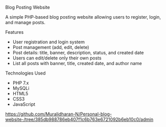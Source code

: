 
Blog Posting Website

A simple PHP-based blog posting website allowing users to register, login, and manage posts.

Features

- User registration and login system
- Post management (add, edit, delete)
- Post details: title, banner, description, status, and created date
- Users can edit/delete only their own posts
- List all posts with banner, title, created date, and author name

Technologies Used

- PHP 7.x
- MySQLi
- HTML5
- CSS3
- JavaScript


https://github.com/Muralidharan-N/Personal-blog-website-/tree/385db988786eb407f1c6b763e6721092b6eb10c0/admin
